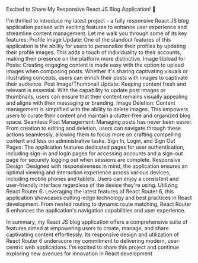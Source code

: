 Excited to Share My Responsive React JS Blog Application! 🚀

I'm thrilled to introduce my latest project – a fully responsive React JS blog application packed with exciting features to enhance user experience and streamline content management. Let me walk you through some of its key features:
Profile Image Update:
One of the standout features of this application is the ability for users to personalize their profiles by updating their profile images. This adds a touch of individuality to their accounts, making their presence on the platform more distinctive.
Image Upload for Posts:
Creating engaging content is made easy with the option to upload images when composing posts. Whether it's sharing captivating visuals or illustrating concepts, users can enrich their posts with images to captivate their audience.
Post Image/Thumbnail Update:
Keeping content fresh and relevant is essential. With the capability to update post images or thumbnails, users can ensure that their content remains visually appealing and aligns with their messaging or branding.
Image Deletion:
Content management is simplified with the ability to delete images. This empowers users to curate their content and maintain a clutter-free and organized blog space.
Seamless Post Management:
Managing posts has never been easier. From creation to editing and deletion, users can navigate through these actions seamlessly, allowing them to focus more on crafting compelling content and less on administrative tasks.
Sign In, Login, and Sign Out Pages:
The application features dedicated pages for user authentication, including sign-in and login pages for accessing accounts and a sign-out page for securely logging out when sessions are complete.
Responsive Design:
Designed with responsiveness in mind, the application ensures an optimal viewing and interaction experience across various devices, including mobile phones and tablets. Users can enjoy a consistent and user-friendly interface regardless of the device they're using.
Utilizing React Router 6:
Leveraging the latest features of React Router 6, this application showcases cutting-edge technology and best practices in React development. From nested routing to dynamic route matching, React Router 6 enhances the application's navigation capabilities and user experience.

In summary, my React JS blog application offers a comprehensive suite of features aimed at empowering users to create, manage, and share captivating content effortlessly. Its responsive design and utilization of React Router 6 underscore my commitment to delivering modern, user-centric web applications. I'm excited to share this project and continue exploring new avenues for innovation in React development
